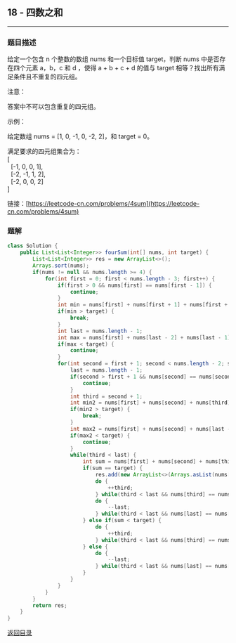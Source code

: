 ## **18 - 四数之和**
--------------------

### **题目描述**

给定一个包含 n 个整数的数组 nums 和一个目标值 target，判断 nums 中是否存在四个元素 a，b，c 和 d ，使得 a + b + c + d 的值与 target 相等？找出所有满足条件且不重复的四元组。

注意：

答案中不可以包含重复的四元组。

示例：

给定数组 nums = [1, 0, -1, 0, -2, 2]，和 target = 0。

满足要求的四元组集合为：  
[  
&nbsp;&nbsp;[-1,  0, 0, 1],  
&nbsp;&nbsp;[-2, -1, 1, 2],  
&nbsp;&nbsp;[-2,  0, 0, 2]  
]


链接：[https://leetcode-cn.com/problems/4sum](https://leetcode-cn.com/problems/4sum)


### **题解**
``` java
class Solution {
    public List<List<Integer>> fourSum(int[] nums, int target) {
        List<List<Integer>> res = new ArrayList<>();
        Arrays.sort(nums);
        if(nums != null && nums.length >= 4) {
            for(int first = 0; first < nums.length - 3; first++) {
                if(first > 0 && nums[first] == nums[first - 1]) {
                    continue;
                }
                int min = nums[first] + nums[first + 1] + nums[first + 2] + nums[first + 3];
                if(min > target) {
                    break;
                }
                int last = nums.length - 1;    
                int max = nums[first] + nums[last - 2] + nums[last - 1] + nums[last];
                if(max < target) {
                    continue;
                }    
                for(int second = first + 1; second < nums.length - 2; second++) {
                    last = nums.length - 1;
                    if(second > first + 1 && nums[second] == nums[second - 1]) {
                        continue;
                    }
                    int third = second + 1;
                    int min2 = nums[first] + nums[second] + nums[third] + nums[third + 1];
                    if(min2 > target) {
                        break;
                    }    
                    int max2 = nums[first] + nums[second] + nums[last - 1] + nums[last];
                    if(max2 < target) {
                        continue;
                    } 
                    while(third < last) {
                        int sum = nums[first] + nums[second] + nums[third] + nums[last];
                        if(sum == target) {
                            res.add(new ArrayList<>(Arrays.asList(nums[first], nums[second], nums[third], nums[last])));
                            do {
                                ++third;
                            } while(third < last && nums[third] == nums[third - 1]);
                            do {
                                --last;
                            } while(third < last && nums[last] == nums[last + 1]);
                        } else if(sum < target) {
                            do {
                                ++third;
                            } while(third < last && nums[third] == nums[third - 1]);
                        } else {
                            do {
                                --last;
                            } while(third < last && nums[last] == nums[last + 1]);
                        }
                    }   
                }
            }
        }
        return res;
    }
}
```



[返回目录](https://maxwell-l.github.io/WriteSomething/something/leetcode)